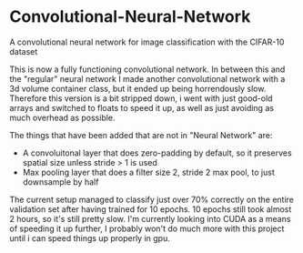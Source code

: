 # Convolutional-Neural-Network
A convolutional neural network for image classification with the CIFAR-10 dataset

This is now a fully functioning convolutional network.
In between this and the "regular" neural network I made another convolutional network
with a 3d volume container class, but it ended up being horrendously slow.
Therefore this version is a bit stripped down, i went with just good-old arrays
and switched to floats  to speed it up, as well as just avoiding as much overhead as possible.

The things that have been added that are not in "Neural Network" are:
 - A convoluitonal layer that does zero-padding by default, so it preserves spatial size unless stride > 1 is used
 - Max pooling layer that does a filter size 2, stride 2 max pool, to just downsample by half
 
The current setup managed to classify just over 70% correctly on the entire validation set after having trained for 10 epochs. 10 epochs still took almost 2 hours, so it's still pretty slow. I'm currently looking into CUDA as a means of speeding it up further, I probably won't do much more with this project until i can speed things up properly in gpu.
